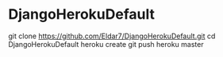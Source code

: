 DjangoHerokuDefault
===================

git clone https://github.com/Eldar7/DjangoHerokuDefault.git
cd DjangoHerokuDefault
heroku create
git push heroku master
